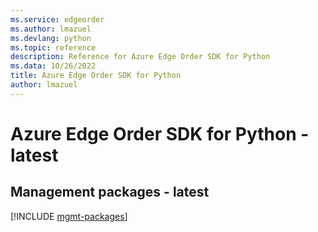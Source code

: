 ```yaml
---
ms.service: edgeorder
ms.author: lmazuel
ms.devlang: python
ms.topic: reference
description: Reference for Azure Edge Order SDK for Python
ms.data: 10/26/2022
title: Azure Edge Order SDK for Python
author: lmazuel
---
```

# Azure Edge Order SDK for Python - latest

## Management packages - latest
[!INCLUDE [mgmt-packages](edge-order-mgmt-index.md)]